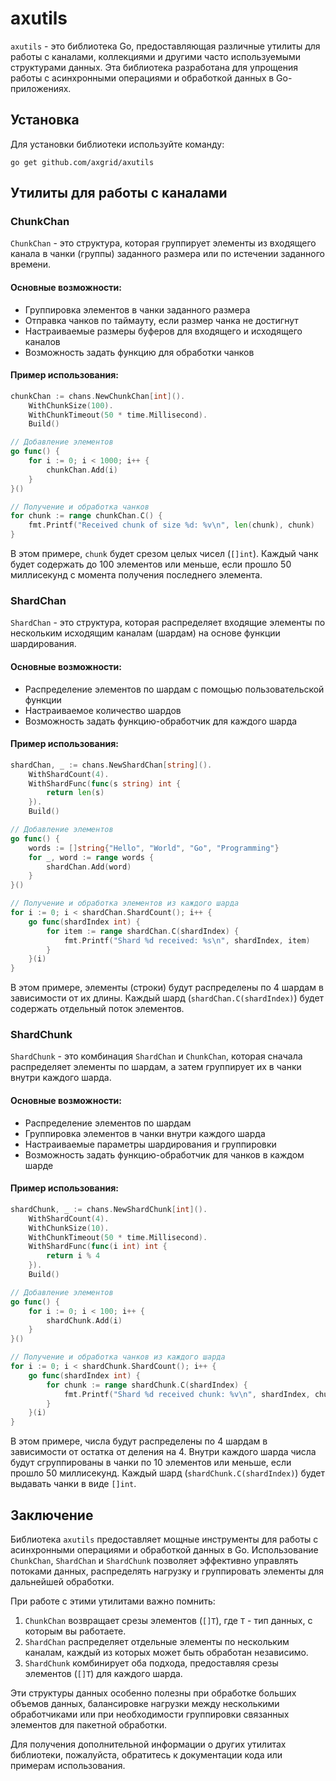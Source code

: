 # axutils

`axutils` - это библиотека Go, предоставляющая различные утилиты для работы с каналами, коллекциями и другими часто используемыми структурами данных. Эта библиотека разработана для упрощения работы с асинхронными операциями и обработкой данных в Go-приложениях.

## Установка

Для установки библиотеки используйте команду:

```
go get github.com/axgrid/axutils
```

## Утилиты для работы с каналами

### ChunkChan

`ChunkChan` - это структура, которая группирует элементы из входящего канала в чанки (группы) заданного размера или по истечении заданного времени.

#### Основные возможности:

- Группировка элементов в чанки заданного размера
- Отправка чанков по таймауту, если размер чанка не достигнут
- Настраиваемые размеры буферов для входящего и исходящего каналов
- Возможность задать функцию для обработки чанков

#### Пример использования:

```go
chunkChan := chans.NewChunkChan[int]().
    WithChunkSize(100).
    WithChunkTimeout(50 * time.Millisecond).
    Build()

// Добавление элементов
go func() {
    for i := 0; i < 1000; i++ {
        chunkChan.Add(i)
    }
}()

// Получение и обработка чанков
for chunk := range chunkChan.C() {
    fmt.Printf("Received chunk of size %d: %v\n", len(chunk), chunk)
}
```

В этом примере, `chunk` будет срезом целых чисел (`[]int`). Каждый чанк будет содержать до 100 элементов или меньше, если прошло 50 миллисекунд с момента получения последнего элемента.

### ShardChan

`ShardChan` - это структура, которая распределяет входящие элементы по нескольким исходящим каналам (шардам) на основе функции шардирования.

#### Основные возможности:

- Распределение элементов по шардам с помощью пользовательской функции
- Настраиваемое количество шардов
- Возможность задать функцию-обработчик для каждого шарда

#### Пример использования:

```go
shardChan, _ := chans.NewShardChan[string]().
    WithShardCount(4).
    WithShardFunc(func(s string) int {
        return len(s)
    }).
    Build()

// Добавление элементов
go func() {
    words := []string{"Hello", "World", "Go", "Programming"}
    for _, word := range words {
        shardChan.Add(word)
    }
}()

// Получение и обработка элементов из каждого шарда
for i := 0; i < shardChan.ShardCount(); i++ {
    go func(shardIndex int) {
        for item := range shardChan.C(shardIndex) {
            fmt.Printf("Shard %d received: %s\n", shardIndex, item)
        }
    }(i)
}
```

В этом примере, элементы (строки) будут распределены по 4 шардам в зависимости от их длины. Каждый шард (`shardChan.C(shardIndex)`) будет содержать отдельный поток элементов.

### ShardChunk

`ShardChunk` - это комбинация `ShardChan` и `ChunkChan`, которая сначала распределяет элементы по шардам, а затем группирует их в чанки внутри каждого шарда.

#### Основные возможности:

- Распределение элементов по шардам
- Группировка элементов в чанки внутри каждого шарда
- Настраиваемые параметры шардирования и группировки
- Возможность задать функцию-обработчик для чанков в каждом шарде

#### Пример использования:

```go
shardChunk, _ := chans.NewShardChunk[int]().
    WithShardCount(4).
    WithChunkSize(10).
    WithChunkTimeout(50 * time.Millisecond).
    WithShardFunc(func(i int) int {
        return i % 4
    }).
    Build()

// Добавление элементов
go func() {
    for i := 0; i < 100; i++ {
        shardChunk.Add(i)
    }
}()

// Получение и обработка чанков из каждого шарда
for i := 0; i < shardChunk.ShardCount(); i++ {
    go func(shardIndex int) {
        for chunk := range shardChunk.C(shardIndex) {
            fmt.Printf("Shard %d received chunk: %v\n", shardIndex, chunk)
        }
    }(i)
}
```

В этом примере, числа будут распределены по 4 шардам в зависимости от остатка от деления на 4. Внутри каждого шарда числа будут сгруппированы в чанки по 10 элементов или меньше, если прошло 50 миллисекунд. Каждый шард (`shardChunk.C(shardIndex)`) будет выдавать чанки в виде `[]int`.

## Заключение

Библиотека `axutils` предоставляет мощные инструменты для работы с асинхронными операциями и обработкой данных в Go. Использование `ChunkChan`, `ShardChan` и `ShardChunk` позволяет эффективно управлять потоками данных, распределять нагрузку и группировать элементы для дальнейшей обработки.

При работе с этими утилитами важно помнить:

1. `ChunkChan` возвращает срезы элементов (`[]T`), где `T` - тип данных, с которым вы работаете.
2. `ShardChan` распределяет отдельные элементы по нескольким каналам, каждый из которых может быть обработан независимо.
3. `ShardChunk` комбинирует оба подхода, предоставляя срезы элементов (`[]T`) для каждого шарда.

Эти структуры данных особенно полезны при обработке больших объемов данных, балансировке нагрузки между несколькими обработчиками или при необходимости группировки связанных элементов для пакетной обработки.

Для получения дополнительной информации о других утилитах библиотеки, пожалуйста, обратитесь к документации кода или примерам использования.